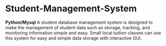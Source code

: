 # Student-Management-System
**Python/Mysql**
A student database management system is designed
to make the management of student data such as
storage, tracking, and monitoring information simple
and easy. Small local tuition classes can use this
system for easy and simple data storage with
interactive GUI.
